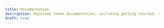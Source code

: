 ```yaml
---
title: Documentation
description: Mainroad theme documentation, including getting started, customization guides, and FAQ.
draft: true
---
```

